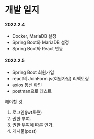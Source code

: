 # 개발 일지



#### 2022.2.4

- Docker, MariaDB 설정
- Spring Boot와 MariaDB 설정
- Spring Boot와 React 연동



#### 2022.2.5

- Spring Boot 회원가입
- react의 JoinForm.js(회원가입) 리팩토링
- axios 통신 확인
- postman으로 테스트



해야할 것.

1. 로그인(jwt토큰)
2. 권한 부여.
3. 권한 부여에 따른 인가.
4. 게시물(post)